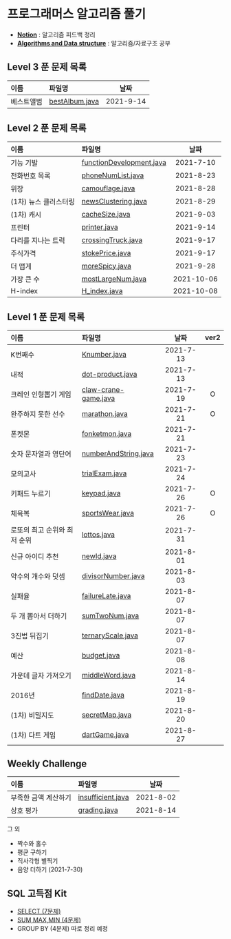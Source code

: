 # 프로그래머스 알고리즘 풀기

* [**Notion**] : 알고리즘 피드백 정리
* [**Algorithms and Data structure**] : 알고리즘/자료구조 공부 


[**Notion**]:https://www.notion.so/fa52506a0d39477c850ebb286fad9fac
[**Algorithms and Data structure**]: https://www.notion.so/Algorithms-and-Data-structure-52ff4d8ee68240f18a26cbc51502ae27

## Level 3 푼 문제 목록
|이름|파일명|날짜|
|:---|:---|:---:|
|베스트앨범|[bestAlbum.java]|2021-9-14|

[bestAlbum.java]:https://github.com/yoon1000/programmers-algorithm/blob/main/Level3/Hash/bestAlbum.java

## Level 2 푼 문제 목록
|이름|파일명|날짜|
|:---|:---|:---:|
|기능 기발|[functionDevelopment.java]|2021-7-10|
|전화번호 목록|[phoneNumList.java]|2021-8-23|
|위장|[camouflage.java]|2021-8-28|
|(1차) 뉴스 클러스터링|[newsClustering.java]|2021-8-29|
|(1차) 캐시|[cacheSize.java]|2021-9-03|
|프린터|[printer.java]|2021-9-14|
|다리를 지나는 트럭|[crossingTruck.java]|2021-9-17|
|주식가격|[stokePrice.java]|2021-9-17|
|더 맵게|[moreSpicy.java]|2021-9-28|
|가장 큰 수|[mostLargeNum.java]|2021-10-06|
|H-index|[H_index.java]|2021-10-08|


[functionDevelopment.java]: https://github.com/yoon1000/programmers-algorithm/blob/main/Level2/stack&queue/functionDevelopment.java
[phoneNumList.java]:https://github.com/yoon1000/programmers-algorithm/blob/main/Level2/hash/phoneNumList.java
[camouflage.java]:https://github.com/yoon1000/programmers-algorithm/blob/main/Level2/hash/camouflage.java
[newsClustering.java]:https://github.com/yoon1000/programmers-algorithm/blob/main/Level2/newsClustering.java
[cacheSize.java]:https://github.com/yoon1000/programmers-algorithm/blob/main/Level2/cacheSize.java
[printer.java]:https://github.com/yoon1000/programmers-algorithm/blob/main/Level2/stack%26queue/printer.java
[crossingTruck.java]:https://github.com/yoon1000/programmers-algorithm/blob/main/Level2/stack%26queue/crossingTruck.java
[stokePrice.java]:https://github.com/yoon1000/programmers-algorithm/blob/main/Level2/stack%26queue/stokePrice.java
[moreSpicy.java]:https://github.com/yoon1000/programmers-algorithm/blob/main/Level2/heap/moreSpicy.java
[mostLargeNum.java]:https://github.com/yoon1000/programmers-algorithm/blob/main/Level2/sort/mostLargeNum.java
[H_index.java]:https://github.com/yoon1000/programmers-algorithm/blob/main/Level2/sort/H_index.java



## Level 1 푼 문제 목록
|이름|파일명|날짜|ver2|
|:---|:---|:---:|:---:|
|K번째수|[Knumber.java]|2021-7-13||
|내적|[dot-product.java]|2021-7-13||
|크레인 인형뽑기 게임|[claw-crane-game.java]|2021-7-19|O|
|완주하지 못한 선수|[marathon.java]|2021-7-21|O|
|폰켓몬|[fonketmon.java]|2021-7-21||
|숫자 문자열과 영단어|[numberAndString.java]|2021-7-23||
|모의고사|[trialExam.java]|2021-7-24||
|키패드 누르기|[keypad.java]|2021-7-26|O|
|체육복|[sportsWear.java]|2021-7-26|O|
|로또의 최고 순위와 최저 순위|[lottos.java]|2021-7-31||
|신규 아이디 추천|[newId.java]|2021-8-01||
|약수의 개수와 덧셈|[divisorNumber.java]|2021-8-03||
|실패율|[failureLate.java]|2021-8-07||
|두 개 뽑아서 더하기|[sumTwoNum.java]|2021-8-07||
|3진법 뒤집기|[ternaryScale.java]|2021-8-07||
|예산|[budget.java]|2021-8-08||
|가운데 글자 가져오기|[middleWord.java]|2021-8-14||
|2016년|[findDate.java]|2021-8-19||
|(1차) 비밀지도|[secretMap.java]|2021-8-20||
|(1차) 다트 게임|[dartGame.java]|2021-8-27||

## Weekly Challenge
|이름|파일명|날짜|
|:---|:---|:---:|
|부족한 금액 계산하기|[insufficient.java]|2021-8-02|
|상호 평가|[grading.java]|2021-8-14|

그 외 
* 짝수와 홀수
* 평균 구하기
* 직사각형 별찍기
* 음양 더하기 (2021-7-30)

## SQL 고득점 Kit
* [SELECT (7문제)]
* [SUM,MAX,MIN (4문제)]
* GROUP BY (4문제)
따로 정리 예정



[Knumber.java]:https://github.com/yoon1000/programmers-algorithm/blob/main/Level1/Knumber.java
[dot-product.java]:https://github.com/yoon1000/programmers-algorithm/blob/main/Level1/dot-product.java
[claw-crane-game.java]:https://github.com/yoon1000/programmers-algorithm/blob/main/Level1/claw-crane-game.java
[marathon.java]:https://github.com/yoon1000/programmers-algorithm/blob/main/Level1/marathon.java
[fonketmon.java]:https://github.com/yoon1000/programmers-algorithm/blob/main/Level1/HashMap/fonketmon.java
[numberAndString.java]:https://github.com/yoon1000/programmers-algorithm/blob/main/Level1/numberAndString.java
[trialExam.java]:https://github.com/yoon1000/programmers-algorithm/blob/main/Level1/HashMap/trialExam.java
[keypad.java]:https://github.com/yoon1000/programmers-algorithm/blob/main/Level1/Stack/keypad.java
[sportsWear.java]:https://github.com/yoon1000/programmers-algorithm/blob/main/Level1/HashMap/sportsWear.java
[lottos.java]:https://github.com/yoon1000/programmers-algorithm/blob/main/Level1/lottos.java
[newId.java]:https://github.com/yoon1000/programmers-algorithm/blob/main/Level1/RegularExpression/newId.java
[divisorNumber.java]:https://github.com/yoon1000/programmers-algorithm/blob/main/Level1/divisorNumber.java
[failureLate.java]:https://github.com/yoon1000/programmers-algorithm/blob/main/Level1/HashMap/failureLate.java
[sumTwoNum.java]:https://github.com/yoon1000/programmers-algorithm/blob/main/Level1/HashSet/sumTwoNum.java
[ternaryScale.java]:https://github.com/yoon1000/programmers-algorithm/blob/main/Level1/ternaryScale.java
[budget.java]:https://github.com/yoon1000/programmers-algorithm/blob/main/Level1/budget.java
[middleWord.java]:https://github.com/yoon1000/programmers-algorithm/blob/main/Level1/middleWord.java
[findDate.java]:https://github.com/yoon1000/programmers-algorithm/blob/main/Level1/findDate.java
[secretMap.java]:https://github.com/yoon1000/programmers-algorithm/blob/main/Level1/secretMap.java
[dartGame.java]:https://github.com/yoon1000/programmers-algorithm/blob/main/Level1/StringTokenizer/dartGame.java


[insufficient.java]:https://github.com/yoon1000/programmers-algorithm/blob/main/weekly-challenge/insufficient.java
[grading.java]:https://github.com/yoon1000/programmers-algorithm/blob/main/weekly-challenge/grading.java


[SELECT (7문제)]:https://github.com/yoon1000/programmers-algorithm/tree/main/SQL/SELECT
[SUM,MAX,MIN (4문제)]:https://github.com/yoon1000/programmers-algorithm/tree/main/SQL/SUM%2C%20MAX%2C%20MIN
